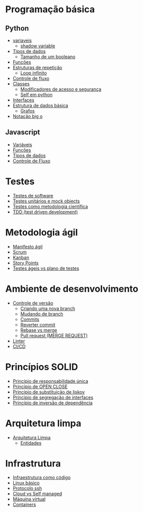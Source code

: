 # Programação básica 
## Python
- [variaveis](https://gitlab.sedes.df.gov.br/igor.costa/estudo-de-python-e-logica-de-programacao/-/wikis/Variaveis) 
   - [shadow variable](https://gitlab.sedes.df.gov.br/igor.costa/estudo-de-python-e-logica-de-programacao/-/wikis/REFINAMENTO---Shadow-Variable)
- [Tipos de dados](https://gitlab.sedes.df.gov.br/igor.costa/estudo-de-python-e-logica-de-programacao/-/wikis/Tipos-de-Dados)
   - [Tamanho de um booleano](https://gitlab.sedes.df.gov.br/igor.costa/estudo-de-python-e-logica-de-programacao/-/wikis/Qual-o-tamanho-em-bits-de-um-booleano%3F)
- [Funções](https://gitlab.sedes.df.gov.br/igor.costa/estudo-de-python-e-logica-de-programacao/-/wikis/Fun%C3%A7%C3%B5es)
- [Estruturas de repetição](https://gitlab.sedes.df.gov.br/igor.costa/estudo-de-python-e-logica-de-programacao/-/wikis/Estruturas-de-repeti%C3%A7%C3%A3o)
   - [Loop infinito](https://gitlab.sedes.df.gov.br/igor.costa/estudo-de-python-e-logica-de-programacao/-/wikis/REFINAMENTO---Loop-infinito-(While-e-For))
- [Controle de fluxo](https://gitlab.sedes.df.gov.br/igor.costa/estudo-de-python-e-logica-de-programacao/-/wikis/Estruturas-de-controle-de-fluxo)
- [Classes](https://gitlab.sedes.df.gov.br/igor.costa/estudo-de-python-e-logica-de-programacao/-/wikis/Classes)
   - [Modificadores de acesso e segurança](https://gitlab.sedes.df.gov.br/igor.costa/estudo-de-python-e-logica-de-programacao/-/wikis/DESAFIO---Modificadores-de-acesso-e-seguran%C3%A7a)
   - [Self em python](https://gitlab.sedes.df.gov.br/igor.costa/estudo-de-python-e-logica-de-programacao/-/wikis/Self-em-python)
- [Interfaces](https://gitlab.sedes.df.gov.br/igor.costa/estudo-de-python-e-logica-de-programacao/-/wikis/Interfaces-e-Classes-abstratas)
- [Estrutura de dados básica](https://gitlab.sedes.df.gov.br/igor.costa/estudo-de-python-e-logica-de-programacao/-/wikis/Estruturas-de-dados-b%C3%A1sica)
   - [Grafos](https://gitlab.sedes.df.gov.br/igor.costa/estudo-de-python-e-logica-de-programacao/-/wikis/DESAFIO-Implemente-uma-estrutura-de-dados-de-um-grafo)
- [Notação big o](https://gitlab.sedes.df.gov.br/igor.costa/estudo-de-python-e-logica-de-programacao/-/wikis/REFINAMENTO-BIG-O-NOTATION)

## Javascript
- [Variáveis](https://gitlab.sedes.df.gov.br/igor.costa/estudo-de-python-e-logica-de-programacao/-/wikis/JS-Vari%C3%A1veis)
- [Funções](https://gitlab.sedes.df.gov.br/igor.costa/estudo-de-python-e-logica-de-programacao/-/wikis/(JS)-Fun%C3%A7%C3%B5es)
- [Tipos de dados](https://gitlab.sedes.df.gov.br/igor.costa/estudo-de-python-e-logica-de-programacao/-/wikis/JS-Tipo-de-dados)
- [Controle de Fluxo](https://gitlab.sedes.df.gov.br/igor.costa/estudo-de-python-e-logica-de-programacao/-/wikis/JS-Controle-de-Fluxo)

# Testes
- [Testes de software](https://gitlab.sedes.df.gov.br/igor.costa/estudo-de-python-e-logica-de-programacao/-/wikis/404-P%C3%A1gina-n%C3%A3o-encontrada)
- [Testes unitários e mock objects](https://gitlab.sedes.df.gov.br/igor.costa/estudo-de-python-e-logica-de-programacao/-/wikis/404-P%C3%A1gina-n%C3%A3o-encontrada)
- [Testes como metodologia científica](https://gitlab.sedes.df.gov.br/igor.costa/estudo-de-python-e-logica-de-programacao/-/wikis/404-P%C3%A1gina-n%C3%A3o-encontrada)
- [TDD (test driven development)](https://gitlab.sedes.df.gov.br/igor.costa/estudo-de-python-e-logica-de-programacao/-/wikis/404-P%C3%A1gina-n%C3%A3o-encontrada)

# Metodologia ágil
- [Manifesto ágil](https://gitlab.sedes.df.gov.br/igor.costa/estudo-de-python-e-logica-de-programacao/-/wikis/404-P%C3%A1gina-n%C3%A3o-encontrada)
- [Scrum](https://gitlab.sedes.df.gov.br/igor.costa/estudo-de-python-e-logica-de-programacao/-/wikis/404-P%C3%A1gina-n%C3%A3o-encontrada)
- [Kanban](https://gitlab.sedes.df.gov.br/igor.costa/estudo-de-python-e-logica-de-programacao/-/wikis/404-P%C3%A1gina-n%C3%A3o-encontrada)
- [Story Points](https://gitlab.sedes.df.gov.br/igor.costa/estudo-de-python-e-logica-de-programacao/-/wikis/404-P%C3%A1gina-n%C3%A3o-encontrada)
- [Testes ágeis vs plano de testes](https://gitlab.sedes.df.gov.br/igor.costa/estudo-de-python-e-logica-de-programacao/-/wikis/404-P%C3%A1gina-n%C3%A3o-encontrada)

# Ambiente de desenvolvimento 
- [Controle de versão](https://gitlab.sedes.df.gov.br/igor.costa/estudo-de-python-e-logica-de-programacao/-/wikis/Controle-de-Vers%C3%A3o)
     - [Criando uma nova branch](https://gitlab.sedes.df.gov.br/igor.costa/estudo-de-python-e-logica-de-programacao/-/wikis/404-P%C3%A1gina-n%C3%A3o-encontrada)
     - [Mudando de branch](https://gitlab.sedes.df.gov.br/igor.costa/estudo-de-python-e-logica-de-programacao/-/wikis/404-P%C3%A1gina-n%C3%A3o-encontrada)
     - [Commits](https://gitlab.sedes.df.gov.br/igor.costa/estudo-de-python-e-logica-de-programacao/-/wikis/404-P%C3%A1gina-n%C3%A3o-encontrada)
     - [Reverter commit](https://gitlab.sedes.df.gov.br/igor.costa/estudo-de-python-e-logica-de-programacao/-/wikis/404-P%C3%A1gina-n%C3%A3o-encontrada)
     - [Rebase vs merge](https://gitlab.sedes.df.gov.br/igor.costa/estudo-de-python-e-logica-de-programacao/-/wikis/404-P%C3%A1gina-n%C3%A3o-encontrada)
     - [Pull request (MERGE REQUEST)](https://gitlab.sedes.df.gov.br/igor.costa/estudo-de-python-e-logica-de-programacao/-/wikis/404-P%C3%A1gina-n%C3%A3o-encontrada)
- [Linter](https://gitlab.sedes.df.gov.br/igor.costa/estudo-de-python-e-logica-de-programacao/-/wikis/404-P%C3%A1gina-n%C3%A3o-encontrada)
- [CI/CD](https://gitlab.sedes.df.gov.br/igor.costa/estudo-de-python-e-logica-de-programacao/-/wikis/404-P%C3%A1gina-n%C3%A3o-encontrada)

# Princípios SOLID

- [Princípio de responsabilidade única](https://gitlab.sedes.df.gov.br/igor.costa/estudo-de-python-e-logica-de-programacao/-/wikis/Princ%C3%ADpio-de-Responsabilidade-%C3%9Anica-(SOLID))
- [Princípio de OPEN CLOSE](https://gitlab.sedes.df.gov.br/igor.costa/estudo-de-python-e-logica-de-programacao/-/wikis/O-princ%C3%ADpio-de-open-closed)
- [Princípio de substituição de liskov](https://gitlab.sedes.df.gov.br/igor.costa/estudo-de-python-e-logica-de-programacao/-/wikis/Princ%C3%ADpio-de-Substitui%C3%A7%C3%A3o-de-Liskov-(SOLID))
- [Princípio de segregação de interfaces](https://gitlab.sedes.df.gov.br/igor.costa/estudo-de-python-e-logica-de-programacao/-/wikis/Princ%C3%ADpio-de-Segrega%C3%A7%C3%A3o-de-Interfaces-(SOLID))
- [Princípio de inversão de dependência](https://gitlab.sedes.df.gov.br/igor.costa/estudo-de-python-e-logica-de-programacao/-/wikis/Princ%C3%ADpio-de-Invers%C3%A3o-de-Depend%C3%AAncia-(SOLID))

# Arquitetura limpa
- [Arquitetura Limpa](https://gitlab.sedes.df.gov.br/igor.costa/estudo-de-python-e-logica-de-programacao/-/wikis/Arquitetura-limpa)
   - [Entidades](https://gitlab.sedes.df.gov.br/igor.costa/estudo-de-python-e-logica-de-programacao/-/wikis/Entidades)

# Infrastrutura
- [Infraestrutura como código](https://gitlab.sedes.df.gov.br/igor.costa/estudo-de-python-e-logica-de-programacao/-/wikis/404-P%C3%A1gina-n%C3%A3o-encontrada)
- [Linux básico](https://gitlab.sedes.df.gov.br/igor.costa/estudo-de-python-e-logica-de-programacao/-/wikis/404-P%C3%A1gina-n%C3%A3o-encontrada)
- [Protocolo ssh](https://gitlab.sedes.df.gov.br/igor.costa/estudo-de-python-e-logica-de-programacao/-/wikis/404-P%C3%A1gina-n%C3%A3o-encontrada)
- [Cloud vs Self managed](https://gitlab.sedes.df.gov.br/igor.costa/estudo-de-python-e-logica-de-programacao/-/wikis/404-P%C3%A1gina-n%C3%A3o-encontrada)
- [Máquina virtual](https://gitlab.sedes.df.gov.br/igor.costa/estudo-de-python-e-logica-de-programacao/-/wikis/404-P%C3%A1gina-n%C3%A3o-encontrada)
- [Containers](https://gitlab.sedes.df.gov.br/igor.costa/estudo-de-python-e-logica-de-programacao/-/wikis/404-P%C3%A1gina-n%C3%A3o-encontrada)